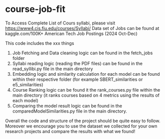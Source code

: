 # course-job-fit

To Access Complete List of Cours syllabi, please visit https://www4.cis.fiu.edu/courses/Syllabi/
Data set of Jobs can be found at kaggle.com/100K+ American Tech Job Postings (2024 Oct-Dec)

This code includes the xxx things

1) Job Fetching and Data cleaning logic can be found in the fetch_jobs folder
2) Syllabi reading logic (reading the PDF files) can be found in the read_syllibi.py file in the main directory
3) Embedding logic and similarity calculation for each model can be found within their respective folder (for example SBERT_similarities or e5_similarities)
4) Course Ranking logic can be found it the rank_courses.py file within the main directory (it ranks courses based on 4 metrics using the results of each model)
5) Comparing the model result logic can be found in the comparedModelSimilarities.py file in the main directory.

Overall the code and structure of the project should be quite easy to follow. Moreover we encourage you to use the dataset we collected for your own research projects and compare the results with what we found!